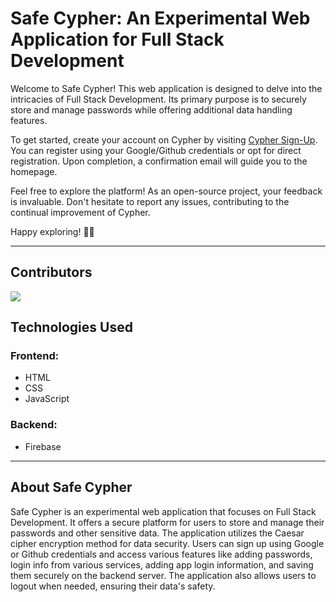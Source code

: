 # Safe Cypher: An Experimental Web Application for Full Stack Development

Welcome to Safe Cypher! This web application is designed to delve into the intricacies of Full Stack Development. Its primary purpose is to securely store and manage passwords while offering additional data handling features.

To get started, create your account on Cypher by visiting [Cypher Sign-Up](https://circuit-overtime.github.io/Cypher-3.0/s1.html). You can register using your Google/Github credentials or opt for direct registration. Upon completion, a confirmation email will guide you to the homepage.

Feel free to explore the platform! As an open-source project, your feedback is invaluable. Don't hesitate to report any issues, contributing to the continual improvement of Cypher.

Happy exploring! 🚀🔐

---

## Contributors

<a href="https://github.com/Circuit-Overtime/Cypher-3.0/graphs/contributors">
  <img src="https://contrib.rocks/image?repo=Circuit-Overtime/Cypher-3.0" />
</a>

## Technologies Used

### Frontend:
- HTML
- CSS
- JavaScript

### Backend:
- Firebase

---

## About Safe Cypher

Safe Cypher is an experimental web application that focuses on Full Stack Development. It offers a secure platform for users to store and manage their passwords and other sensitive data. The application utilizes the Caesar cipher encryption method for data security. Users can sign up using Google or Github credentials and access various features like adding passwords, login info from various services, adding app login information, and saving them securely on the backend server. The application also allows users to logout when needed, ensuring their data's safety.
